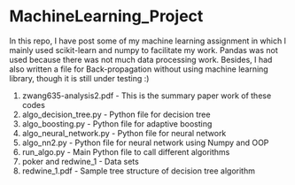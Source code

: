 # MachineLearning_Project

In this repo, I have post some of my machine learning assignment in which I mainly used scikit-learn and numpy to facilitate my work. Pandas was not used because there was not much data processing work. Besides, I had also written a file for Back-propagation without using machine learning library, though it is still under testing :)

1) zwang635-analysis2.pdf     - This is the summary paper work of these codes
2) algo_decision_tree.py      - Python file for decision tree
3) algo_boosting.py           - Python file for adaptive boosting
4) algo_neural_network.py     - Python file for neural network
5) algo_nn2.py                - Python file for neural network using Numpy and OOP
6) run_algo.py                - Main Python file to call different algorithms
7) poker and redwine_1        - Data sets
8) redwine_1.pdf              - Sample tree structure of decision tree algorithm
